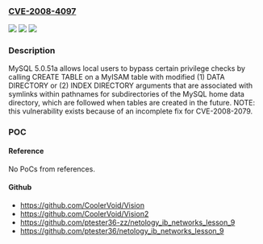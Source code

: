 ### [CVE-2008-4097](https://cve.mitre.org/cgi-bin/cvename.cgi?name=CVE-2008-4097)
![](https://img.shields.io/static/v1?label=Product&message=n%2Fa&color=blue)
![](https://img.shields.io/static/v1?label=Version&message=n%2Fa&color=blue)
![](https://img.shields.io/static/v1?label=Vulnerability&message=n%2Fa&color=brighgreen)

### Description

MySQL 5.0.51a allows local users to bypass certain privilege checks by calling CREATE TABLE on a MyISAM table with modified (1) DATA DIRECTORY or (2) INDEX DIRECTORY arguments that are associated with symlinks within pathnames for subdirectories of the MySQL home data directory, which are followed when tables are created in the future. NOTE: this vulnerability exists because of an incomplete fix for CVE-2008-2079.

### POC

#### Reference
No PoCs from references.

#### Github
- https://github.com/CoolerVoid/Vision
- https://github.com/CoolerVoid/Vision2
- https://github.com/ptester36-zz/netology_ib_networks_lesson_9
- https://github.com/ptester36/netology_ib_networks_lesson_9


